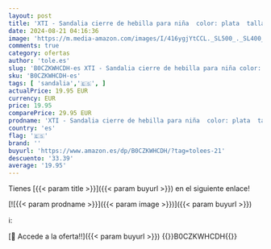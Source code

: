 ```yaml
---
layout: post
title: 'XTI - Sandalia cierre de hebilla para niña  color: plata  talla: 33'
date: 2024-08-21 04:16:36
image: 'https://m.media-amazon.com/images/I/416ygjYtCCL._SL500_._SL400_.jpg'
comments: true
category: ofertas
author: 'tole.es'
slug: 'B0CZKWHCDH-es XTI - Sandalia cierre de hebilla para niña color: plata...'
sku: 'B0CZKWHCDH-es'
tags: [ 'sandalia','🇪🇸', ]
actualPrice: 19.95 EUR
currency: EUR
price: 19.95
comparePrice: 29.95 EUR
prodname: 'XTI - Sandalia cierre de hebilla para niña  color: plata  talla: 33'
country: 'es'
flag: '🇪🇸'
brand: ''
buyurl: 'https://www.amazon.es/dp/B0CZKWHCDH/?tag=tolees-21'
descuento: '33.39'
average: '19.95'
---
```


Tienes [{{< param title >}}]({{< param buyurl >}}) en el siguiente enlace!

[![{{< param prodname >}}]({{< param image >}})]({{< param buyurl >}})

ℹ️:


[🛒 Accede a la oferta!!]({{< param buyurl >}})
{{<world>}}B0CZKWHCDH{{</world>}}
